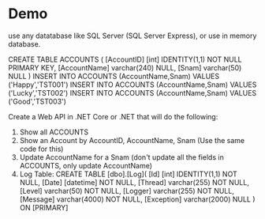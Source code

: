 # Demo
use any datatabase like SQL Server (SQL Server Express), or use in memory database.

CREATE TABLE ACCOUNTS (
                [AccountID] [int] IDENTITY(1,1) NOT NULL PRIMARY KEY,
                [AccountName] varchar(240) NULL,
                [Snam] varchar(50) NULL
)
INSERT INTO ACCOUNTS (AccountName,Snam) VALUES ('Happy','TST001')
INSERT INTO ACCOUNTS (AccountName,Snam) VALUES ('Lucky','TST002')
INSERT INTO ACCOUNTS (AccountName,Snam) VALUES ('Good','TST003')

Create a Web API in .NET Core or .NET that will do the following:
1. Show all ACCOUNTS
2. Show an Account by AccountID, AccountName, Snam (Use the same code for this)
3. Update AccountName for a Snam (don't update all the fields in ACCOUNTS, only update AccountName)
4. Log Table:
CREATE TABLE [dbo].[Log](
	[Id] [int] IDENTITY(1,1) NOT NULL,
	[Date] [datetime] NOT NULL,
	[Thread] varchar(255) NOT NULL,
	[Level] varchar(50) NOT NULL,
	[Logger] varchar(255) NOT NULL,
	[Message] varchar(4000) NOT NULL,
	[Exception] varchar(2000) NULL
) ON [PRIMARY]
